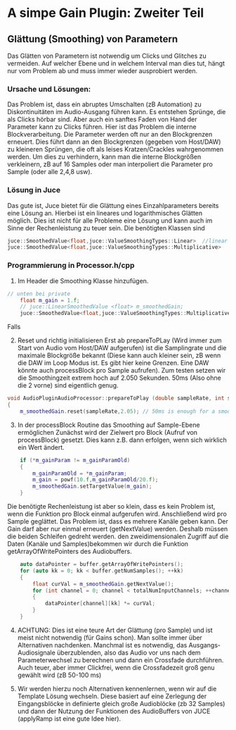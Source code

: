# A simpe Gain Plugin: Zweiter Teil 

## Glättung (Smoothing) von Parametern
Das Glätten von Parametern ist notwendig um Clicks und Glitches zu vermeiden. Auf welcher Ebene und in welchem Interval man dies tut, hängt nur vom Problem ab und muss immer wieder ausprobiert werden. 

### Ursache und Lösungen:

Das Problem ist, dass ein abruptes Umschalten (zB Automation) zu Diskontinuitäten im Audio-Ausgang führen kann. Es entstehen Sprünge, die als Clicks hörbar sind. Aber auch ein sanftes Faden von Hand der Parameter kann zu Clicks führen. Hier ist das Problem die interne Blockverarbeitung. Die Parameter werden oft nur an den Blockgrenzen erneuert. Dies führt dann an den Blockgrenzen (gegeben vom Host/DAW) zu kleineren Sprüngen, die oft als leises Kratzen/Crackles wahrgenommen werden. Um dies zu verhindern, kann man die interne Blockgrößen verkleinern, zB auf 16 Samples oder man interpoliert die Parameter pro Sample (oder alle 2,4,8 usw). 

### Lösung in Juce
Das gute ist, Juce bietet für die Glättung eines Einzahlparameters bereits eine Lösung an. Hierbei ist ein lineares und logarithmisches Glätten möglich. Dies ist nicht für alle Probleme eine Lösung und kann auch im Sinne der Rechenleistung zu teuer sein. Die benötigten Klassen sind
```cpp
juce::SmoothedValue<float,juce::ValueSmoothingTypes::Linear>  //linear
juce::SmoothedValue<float,juce::ValueSmoothingTypes::Multiplicative>   //log (muss immer groesser Null sein)
```

### Programmierung in Processor.h/cpp

1. Im Header die Smoothing Klasse hinzufügen. 
```cpp
// unten bei private    
    float m_gain = 1.f;
    // juce::LinearSmoothedValue <float> m_smoothedGain;
    juce::SmoothedValue<float,juce::ValueSmoothingTypes::Multiplicative> m_smoothedGain;
```
Falls 

2. Reset und richtig initialisieren
Erst ab prepareToPLay (Wird immer zum Start von Audio vom Host/DAW aufgerufen) ist die Samplingrate und die maximale Blockgröße bekannt (Diese kann auch kleiner sein, zB wenn die DAW im Loop Modus ist. Es gibt hier keine Grenzen. Eine DAW könnte auch processBlock pro Sample aufrufen). Zum testen setzen wir die Smoothingzeit extrem hoch auf 2.050 Sekunden. 50ms (Also ohne die 2 vorne) sind eigentlich genug. 
```cpp
void AudioPluginAudioProcessor::prepareToPlay (double sampleRate, int samplesPerBlock)
{
    m_smoothedGain.reset(sampleRate,2.05); // 50ms is enough for a smooth gain, 
```

3. In der processBlock Routine das Smoothing auf Sample-Ebene ermöglichen
Zunächst wird der Zielwert pro Block (Aufruf von processBlock) gesetzt. Dies kann z.B. dann erfolgen, wenn sich wirklich ein Wert ändert. 
```cpp
    if (*m_gainParam != m_gainParamOld)
    {
        m_gainParamOld = *m_gainParam;
        m_gain = powf(10.f,m_gainParamOld/20.f);
        m_smoothedGain.setTargetValue(m_gain);
    }
```
Die benötigte Rechenleistung ist aber so klein, dass es kein Problem ist, wenn die Funktion pro Block einmal aufgerufen wird.
Anschließend wird pro Sample geglättet.
Das Problem ist, dass es mehrere Kanäle geben kann. Der Gain darf aber nur einmal erneuert (getNextValue) werden. Deshalb müssen die beiden Schleifen gedreht werden. den zweidimensionalen Zugriff auf die Daten (Kanäle und Samples)bekommen wir durch die Funktion getArrayOfWritePointers des Audiobuffers.
```cpp
    auto dataPointer = buffer.getArrayOfWritePointers();
    for (auto kk = 0; kk < buffer.getNumSamples(); ++kk)
    {
        float curVal = m_smoothedGain.getNextValue();
        for (int channel = 0; channel < totalNumInputChannels; ++channel)
        {
            dataPointer[channel][kk] *= curVal;
        }
    }
```
4. ACHTUNG: Dies ist eine teure Art der Glättung (pro Sample) und ist meist nicht notwendig (für Gains schon). Man sollte immer über Alternativen nachdenken. Manchmal ist es notwendig, das Ausgangs-Audiosignale überzublenden, also das Audio vor uns nach dem Parameterwechsel zu berechnen und dann ein Crossfade durchführen. Auch teuer, aber immer Clickfrei, wenn die Crossfadezeit groß genu gewählt wird (zB 50-100 ms)

5. Wir werden hierzu noch Alternativen kennenlernen, wenn wir auf die Template Lösung wechseln. Diese basiert auf eine Zerlegung der Eingangsblöcke in definierte gleich große Audioblöcke (zb 32 Samples) und dann der Nutzung der Funktionen des AudioBuffers von JUCE (applyRamp ist eine gute Idee hier).









